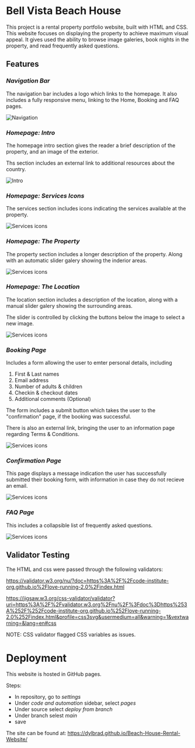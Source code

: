 # Bell Vista Beach House

This project is a rental property portfolio website, built with HTML and CSS. This website focuses on displaying the property to achieve maximum visual appeal. It gives used the ability to browse image galeries, book nights in the property, and read frequently asked questions. 

## Features

### *Navigation Bar*

The navigation bar includes a logo which links to the homepage. It also includes a fully responsive menu, linking to the Home, Booking and FAQ pages. 

![Navigation](./assets/images/navigation.png)

### *Homepage: Intro*

The homepage intro section gives the reader a brief description of the property, and an image of the exterior. 

Ths section includes an external link to additional resources about the country.

![Intro](./assets/images/homepage.png)

### *Homepage: Services Icons*

The services section includes icons indicating the services available at the property.

![Services icons](./assets/images/homepage.png)

### *Homepage: The Property*

The property section includes a longer description of the property. Along with an automatic slider galery showing the inderior areas.

![Services icons](./assets/images/the-property.png)

### *Homepage: The Location*

The location section includes a description of the location, along with a manual slider galery showing the surrounding areas.

The slider is controlled by clicking the buttons below the image to select a new image. 

![Services icons](./assets/images/the-location.png)

### *Booking Page*

Includes a form allowing the user to emter personal details, including

1. First & Last names
2. Email address
3. Number of adults & children
4. Checkin & checkout dates
5. Additional comments (Optional)

The form includes a submit button which takes the user to the "confirmation" page, if the booking was successful.

There is also an external link, bringing the user to an information page regarding Terms & Conditions.

![Services icons](./assets/images/booking-form.png)


### *Confirmation Page*

This page displays a message indication the user has successfully submitted their booking form, with information in case they do not recieve an email.

![Services icons](./assets/images/booking-confirmation.png)


### *FAQ Page*

This includes a collapsible list of frequently asked questions. 

![Services icons](./assets/images/faq.png)

## Validator Testing

The HTML and css were passed through the following validators:

https://validator.w3.org/nu/?doc=https%3A%2F%2Fcode-institute-org.github.io%2Flove-running-2.0%2Findex.html

https://jigsaw.w3.org/css-validator/validator?uri=https%3A%2F%2Fvalidator.w3.org%2Fnu%2F%3Fdoc%3Dhttps%253A%252F%252Fcode-institute-org.github.io%252Flove-running-2.0%252Findex.html&profile=css3svg&usermedium=all&warning=1&vextwarning=&lang=en#css

NOTE: CSS validator flagged CSS variables as issues. 

# Deployment

This website is hosted in GitHub pages.

Steps:
- In repository, go to *settings*
- Under *code and automation* sidebar, select *pages*
- Under source select *deploy from branch*
- Under branch selest *main*
- save

The site can be found at: https://dylbrad.github.io/Beach-House-Rental-Website/ 
